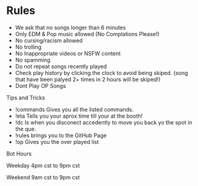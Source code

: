 # Rules
- We ask that no songs longer than 6 minutes
- Only EDM & Pop music allowed (No Complations Please!)
- No cursing/racism allowed
- No trolling
- No Inappropriate videos or NSFW content
- No spamming
- Do not repeat songs recently played
- Check play history by clicking the clock to avoid being skiped. (song that have been palyed 2+ times in 2 hours will be skiped!)
- Dont Play OP Songs

Tips and Tricks 

- !commands Gives you all the listed commands.
- !eta Tells you your aprox time till your at the booth!
- !dc Is when you disconect accedently to move you back yo the spot in the que.
- !rules brings you to the GitHub Page
- !op Gives you the over played list

Bot Hours

Weekday 4pm cst to 9pm cst

Weekend 9am cst to 9pm cst
